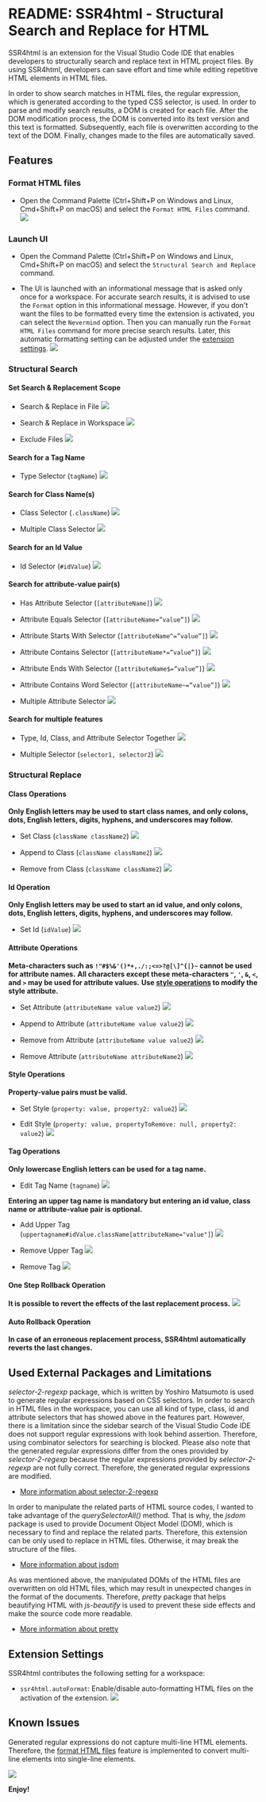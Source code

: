 # README: SSR4html - Structural Search and Replace for HTML

SSR4html is an extension for the Visual Studio Code IDE that enables developers to structurally search and replace text in HTML project files. By using SSR4html, developers can save effort and time while editing repetitive HTML elements in HTML files.

In order to show search matches in HTML files, the regular expression, which is generated according to the typed CSS selector, is used. In order to parse and modify search results, a DOM is created for each file. After the DOM modification process, the DOM is converted into its text version and this text is formatted. Subsequently, each file is overwritten according to the text of the DOM. Finally, changes made to the files are automatically saved.

## Features

### Format HTML files
* Open the Command Palette (Ctrl+Shift+P on Windows and Linux, Cmd+Shift+P on macOS) and select the `Format HTML Files` command.
![](./resources/images/format-html-files.gif)

### Launch UI
* Open the Command Palette (Ctrl+Shift+P on Windows and Linux, Cmd+Shift+P on macOS) and select the `Structural Search and Replace` command.

* The UI is launched with an informational message that is asked only once for a workspace. For accurate search results, it is advised to use the `Format` option in this informational message. However, if you don't want the files to be formatted every time the extension is activated, you can select the `Nevermind` option. Then you can manually run the `Format HTML Files` command for more precise search results. Later, this automatic formatting setting can be adjusted under the [extension settings](https://github.com/mainIdal/SSR4html#extension-settings).
![](./resources/images/launch-uı.gif)

### Structural Search

#### Set Search & Replacement Scope
* Search & Replace in File
![](./resources/images/search-in-file.gif)

* Search & Replace in Workspace
![](./resources/images/search-in-workspace.gif)

* Exclude Files
![](./resources/images/exclude-files.gif)

#### Search for a Tag Name
* Type Selector (`tagName`)
![](./resources/images/type-selector.gif)

#### Search for Class Name(s)
* Class Selector (`.className`)
![](./resources/images/class-selector.gif)

* Multiple Class Selector
![](./resources/images/multiple-class-selector.gif)

#### Search for an Id Value
* Id Selector (`#idValue`)
![](./resources/images/id-selector.gif)

#### Search for attribute-value pair(s)
* Has Attribute Selector (`[attributeName]`)
![](./resources/images/has-attribute-selector.gif)

* Attribute Equals Selector (`[attributeName=”value”]`)
![](./resources/images/attribute-equals-selector.gif)

* Attribute Starts With Selector (`[attributeName^=”value”]`)
![](./resources/images/attribute-starts-with-selector.gif)

* Attribute Contains Selector (`[attributeName*=”value”]`)
![](./resources/images/attribute-contains-selector.gif)

* Attribute Ends With Selector (`[attributeName$=”value”]`)
![](./resources/images/attribute-ends-with-selector.gif)

* Attribute Contains Word Selector (`[attributeName~=”value”]`)
![](./resources/images/attribute-contains-word-selector.gif)

* Multiple Attribute Selector
![](./resources/images/multiple-attribute-selector.gif)

#### Search for multiple features
* Type, Id, Class, and Attribute Selector Together
![](./resources/images/type-id-class-attribute-selector.gif)

* Multiple Selector (`selector1, selector2`)
![](./resources/images/multiple-selector.gif)

### Structural Replace

#### Class Operations
**Only English letters may be used to start class names, and only colons, dots, English letters, digits, hyphens, and underscores may follow.**

* Set Class (`className className2`)
![](./resources/images/set-class.gif)

* Append to Class (`className className2`)
![](./resources/images/append-to-class.gif)

* Remove from Class (`className className2`)
![](./resources/images/remove-from-class.gif)

#### Id Operation
**Only English letters may be used to start an id value, and only colons, dots, English letters, digits, hyphens, and underscores may follow.**

* Set Id (`idValue`)
![](./resources/images/set-id.gif)

#### Attribute Operations
**Meta-characters such as `!"#$%&'()*+,./:;<=>?@[\]^{|}~` cannot be used for attribute names.**
**All characters except these meta-characters `"`, `'`, `&`, `<`, and `>` may be used for attribute values.**
**Use [style operations](https://github.com/mainIdal/SSR4html#Style-Operations) to modify the style attribute.**

* Set Attribute (`attributeName value value2`)
![](./resources/images/set-attribute.gif)

* Append to Attribute (`attributeName value value2`)
![](./resources/images/append-to-attribute.gif)

* Remove from Attribute (`attributeName value value2`)
![](./resources/images/remove-from-attribute.gif)

* Remove Attribute (`attributeName attributeName2`)
![](./resources/images/remove-from-attribute.gif)

#### Style Operations
**Property-value pairs must be valid.**

* Set Style (`property: value, property2: value2`)
![](./resources/images/set-style.gif)

* Edit Style (`property: value, propertyToRemove: null, property2: value2`)
![](./resources/images/edit-style.gif)

#### Tag Operations
**Only lowercase English letters can be used for a tag name.**

* Edit Tag Name (`tagname`)
![](./resources/images/edit-tag-name.gif)

**Entering an upper tag name is mandatory but entering an id value, class name or attribute-value pair is optional.**

* Add Upper Tag (`uppertagname#idValue.className[attributeName="value"]`)
![](./resources/images/add-upper-tag.gif)

* Remove Upper Tag
![](./resources/images/remove-upper-tag.gif)

* Remove Tag
![](./resources/images/remove-tag.gif)

#### One Step Rollback Operation
**It is possible to revert the effects of the last replacement process.** 
![](./resources/images/one-step-rollback.gif)

#### Auto Rollback Operation
**In case of an erroneous replacement process, SSR4html automatically reverts the last changes.**

## Used External Packages and Limitations

*selector-2-regexp* package, which is written by Yoshiro Matsumoto is used to generate regular expressions based on CSS selectors. In order to search in HTML files in the workspace, you can use all kind of type, class, id and attribute selectors that has showed above in the features part. However, there is a limitation since the sidebar search of the Visual Studio Code IDE does not support regular expressions with look behind assertion. Therefore, using combinator selectors for searching is blocked. Please also note that the generated regular expressions differ from the ones provided by *selector-2-regexp* because the regular expressions provided by *selector-2-regexp* are not fully correct. Therefore, the generated regular expressions are modified.

* [More information about selector-2-regexp](https://github.com/m-yoshiro/Selector2Regexp)

In order to manipulate the related parts of HTML source codes, I wanted to take advantage of the *querySelectorAll()* method. That is why, the *jsdom* package is used to provide Document Object Model (DOM), which is necessary to find and replace the related parts. Therefore, this extension can be only used to replace in HTML files. Otherwise, it may break the structure of the files.

* [More information about jsdom](https://github.com/jsdom/jsdom)

As was mentioned above, the manipulated DOMs of the HTML files are overwritten on old HTML files, which may result in unexpected changes in the format of the documents. Therefore, *pretty* package that helps beautifying HTML with *js-beautify* is used to prevent these side effects and make the source code more readable.

* [More information about pretty](https://github.com/jonschlinkert/pretty)

## Extension Settings

SSR4html contributes the following setting for a workspace:

* `ssr4html.autoFormat`: Enable/disable auto-formatting HTML files on the activation of the extension.
![](./resources/images/disable-auto-format.gif)

## Known Issues

Generated regular expressions do not capture multi-line HTML elements. Therefore, the [format HTML files](https://github.com/mainIdal/SSR4html#format-html-files) feature is implemented to convert multi-line elements into single-line elements.

![](./resources/images/multi-line-element.gif)


**Enjoy!**